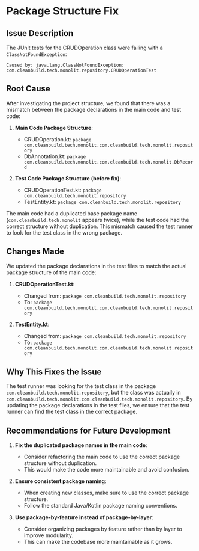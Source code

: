 # Package Structure Fix

## Issue Description

The JUnit tests for the CRUDOperation class were failing with a `ClassNotFoundException`:

```
Caused by: java.lang.ClassNotFoundException: com.cleanbuild.tech.monolit.repository.CRUDOperationTest
```

## Root Cause

After investigating the project structure, we found that there was a mismatch between the package declarations in the main code and test code:

1. **Main Code Package Structure**:
   - CRUDOperation.kt: `package com.cleanbuild.tech.monolit.com.cleanbuild.tech.monolit.repository`
   - DbAnnotation.kt: `package com.cleanbuild.tech.monolit.com.cleanbuild.tech.monolit.DbRecord`

2. **Test Code Package Structure (before fix)**:
   - CRUDOperationTest.kt: `package com.cleanbuild.tech.monolit.repository`
   - TestEntity.kt: `package com.cleanbuild.tech.monolit.repository`

The main code had a duplicated base package name (`com.cleanbuild.tech.monolit` appears twice), while the test code had the correct structure without duplication. This mismatch caused the test runner to look for the test class in the wrong package.

## Changes Made

We updated the package declarations in the test files to match the actual package structure of the main code:

1. **CRUDOperationTest.kt**:
   - Changed from: `package com.cleanbuild.tech.monolit.repository`
   - To: `package com.cleanbuild.tech.monolit.com.cleanbuild.tech.monolit.repository`

2. **TestEntity.kt**:
   - Changed from: `package com.cleanbuild.tech.monolit.repository`
   - To: `package com.cleanbuild.tech.monolit.com.cleanbuild.tech.monolit.repository`

## Why This Fixes the Issue

The test runner was looking for the test class in the package `com.cleanbuild.tech.monolit.repository`, but the class was actually in `com.cleanbuild.tech.monolit.com.cleanbuild.tech.monolit.repository`. By updating the package declarations in the test files, we ensure that the test runner can find the test class in the correct package.

## Recommendations for Future Development

1. **Fix the duplicated package names in the main code**:
   - Consider refactoring the main code to use the correct package structure without duplication.
   - This would make the code more maintainable and avoid confusion.

2. **Ensure consistent package naming**:
   - When creating new classes, make sure to use the correct package structure.
   - Follow the standard Java/Kotlin package naming conventions.

3. **Use package-by-feature instead of package-by-layer**:
   - Consider organizing packages by feature rather than by layer to improve modularity.
   - This can make the codebase more maintainable as it grows.